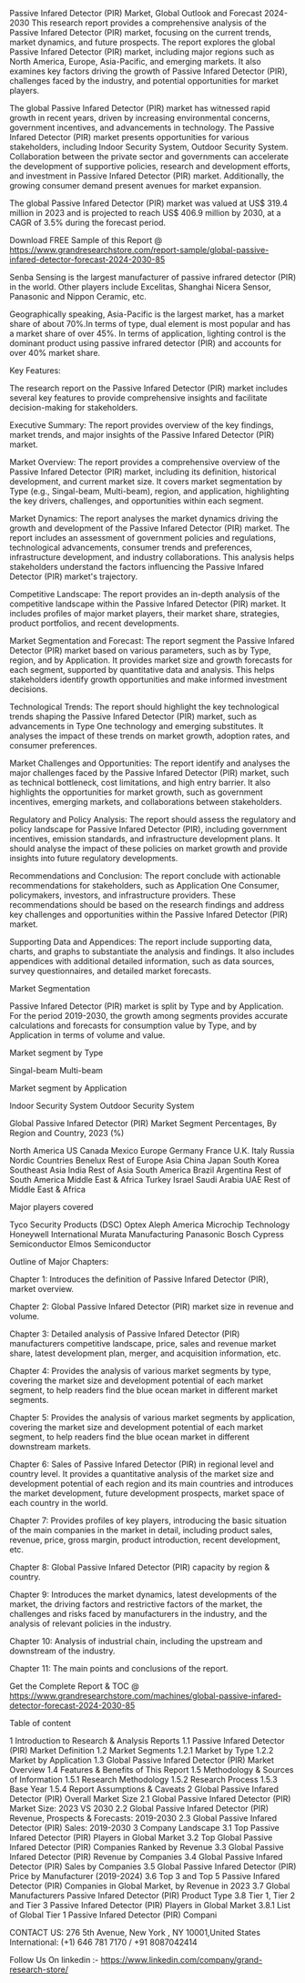 Passive Infared Detector (PIR) Market, Global Outlook and Forecast 2024-2030
This research report provides a comprehensive analysis of the Passive Infared Detector (PIR) market, focusing on the current trends, market dynamics, and future prospects. The report explores the global Passive Infared Detector (PIR) market, including major regions such as North America, Europe, Asia-Pacific, and emerging markets. It also examines key factors driving the growth of Passive Infared Detector (PIR), challenges faced by the industry, and potential opportunities for market players.

The global Passive Infared Detector (PIR) market has witnessed rapid growth in recent years, driven by increasing environmental concerns, government incentives, and advancements in technology. The Passive Infared Detector (PIR) market presents opportunities for various stakeholders, including Indoor Security System, Outdoor Security System. Collaboration between the private sector and governments can accelerate the development of supportive policies, research and development efforts, and investment in Passive Infared Detector (PIR) market. Additionally, the growing consumer demand present avenues for market expansion.

The global Passive Infared Detector (PIR) market was valued at US$ 319.4 million in 2023 and is projected to reach US$ 406.9 million by 2030, at a CAGR of 3.5% during the forecast period.

Download FREE Sample of this Report @ https://www.grandresearchstore.com/report-sample/global-passive-infared-detector-forecast-2024-2030-85


Senba Sensing is the largest manufacturer of passive infrared detector (PIR) in the world. Other players include Excelitas, Shanghai Nicera Sensor, Panasonic and Nippon Ceramic, etc.

Geographically speaking, Asia-Pacific is the largest market, has a market share of about 70%.In terms of type, dual element is most popular and has a market share of over 45%. In terms of application, lighting control is the dominant product using passive infrared detector (PIR) and accounts for over 40% market share.

Key Features:

The research report on the Passive Infared Detector (PIR) market includes several key features to provide comprehensive insights and facilitate decision-making for stakeholders.

Executive Summary: The report provides overview of the key findings, market trends, and major insights of the Passive Infared Detector (PIR) market.

Market Overview: The report provides a comprehensive overview of the Passive Infared Detector (PIR) market, including its definition, historical development, and current market size. It covers market segmentation by Type (e.g., Singal-beam, Multi-beam), region, and application, highlighting the key drivers, challenges, and opportunities within each segment.

Market Dynamics: The report analyses the market dynamics driving the growth and development of the Passive Infared Detector (PIR) market. The report includes an assessment of government policies and regulations, technological advancements, consumer trends and preferences, infrastructure development, and industry collaborations. This analysis helps stakeholders understand the factors influencing the Passive Infared Detector (PIR) market's trajectory.

Competitive Landscape: The report provides an in-depth analysis of the competitive landscape within the Passive Infared Detector (PIR) market. It includes profiles of major market players, their market share, strategies, product portfolios, and recent developments.

Market Segmentation and Forecast: The report segment the Passive Infared Detector (PIR) market based on various parameters, such as by Type, region, and by Application. It provides market size and growth forecasts for each segment, supported by quantitative data and analysis. This helps stakeholders identify growth opportunities and make informed investment decisions.

Technological Trends: The report should highlight the key technological trends shaping the Passive Infared Detector (PIR) market, such as advancements in Type One technology and emerging substitutes. It analyses the impact of these trends on market growth, adoption rates, and consumer preferences.

Market Challenges and Opportunities: The report identify and analyses the major challenges faced by the Passive Infared Detector (PIR) market, such as technical bottleneck, cost limitations, and high entry barrier. It also highlights the opportunities for market growth, such as government incentives, emerging markets, and collaborations between stakeholders.

Regulatory and Policy Analysis: The report should assess the regulatory and policy landscape for Passive Infared Detector (PIR), including government incentives, emission standards, and infrastructure development plans. It should analyse the impact of these policies on market growth and provide insights into future regulatory developments.

Recommendations and Conclusion: The report conclude with actionable recommendations for stakeholders, such as Application One Consumer, policymakers, investors, and infrastructure providers. These recommendations should be based on the research findings and address key challenges and opportunities within the Passive Infared Detector (PIR) market.

Supporting Data and Appendices: The report include supporting data, charts, and graphs to substantiate the analysis and findings. It also includes appendices with additional detailed information, such as data sources, survey questionnaires, and detailed market forecasts.

Market Segmentation

Passive Infared Detector (PIR) market is split by Type and by Application. For the period 2019-2030, the growth among segments provides accurate calculations and forecasts for consumption value by Type, and by Application in terms of volume and value.



Market segment by Type



Singal-beam
Multi-beam


Market segment by Application



Indoor Security System
Outdoor Security System


Global Passive Infared Detector (PIR) Market Segment Percentages, By Region and Country, 2023 (%)



North America
US
Canada
Mexico
Europe
Germany
France
U.K.
Italy
Russia
Nordic Countries
Benelux
Rest of Europe
Asia
China
Japan
South Korea
Southeast Asia
India
Rest of Asia
South America
Brazil
Argentina
Rest of South America
Middle East & Africa
Turkey
Israel
Saudi Arabia
UAE
Rest of Middle East & Africa


Major players covered



Tyco Security Products (DSC)
Optex
Aleph America
Microchip Technology
Honeywell International
Murata Manufacturing
Panasonic
Bosch
Cypress Semiconductor
Elmos Semiconductor


Outline of Major Chapters:

Chapter 1: Introduces the definition of Passive Infared Detector (PIR), market overview.

Chapter 2: Global Passive Infared Detector (PIR) market size in revenue and volume.

Chapter 3: Detailed analysis of Passive Infared Detector (PIR) manufacturers competitive landscape, price, sales and revenue market share, latest development plan, merger, and acquisition information, etc.

Chapter 4: Provides the analysis of various market segments by type, covering the market size and development potential of each market segment, to help readers find the blue ocean market in different market segments.

Chapter 5: Provides the analysis of various market segments by application, covering the market size and development potential of each market segment, to help readers find the blue ocean market in different downstream markets.

Chapter 6: Sales of Passive Infared Detector (PIR) in regional level and country level. It provides a quantitative analysis of the market size and development potential of each region and its main countries and introduces the market development, future development prospects, market space of each country in the world.

Chapter 7: Provides profiles of key players, introducing the basic situation of the main companies in the market in detail, including product sales, revenue, price, gross margin, product introduction, recent development, etc.

Chapter 8: Global Passive Infared Detector (PIR) capacity by region & country.

Chapter 9: Introduces the market dynamics, latest developments of the market, the driving factors and restrictive factors of the market, the challenges and risks faced by manufacturers in the industry, and the analysis of relevant policies in the industry.

Chapter 10: Analysis of industrial chain, including the upstream and downstream of the industry.

Chapter 11: The main points and conclusions of the report.

Get the Complete Report & TOC @ https://www.grandresearchstore.com/machines/global-passive-infared-detector-forecast-2024-2030-85

Table of content

1 Introduction to Research & Analysis Reports
1.1 Passive Infared Detector (PIR) Market Definition
1.2 Market Segments
1.2.1 Market by Type
1.2.2 Market by Application
1.3 Global Passive Infared Detector (PIR) Market Overview
1.4 Features & Benefits of This Report
1.5 Methodology & Sources of Information
1.5.1 Research Methodology
1.5.2 Research Process
1.5.3 Base Year
1.5.4 Report Assumptions & Caveats
2 Global Passive Infared Detector (PIR) Overall Market Size
2.1 Global Passive Infared Detector (PIR) Market Size: 2023 VS 2030
2.2 Global Passive Infared Detector (PIR) Revenue, Prospects & Forecasts: 2019-2030
2.3 Global Passive Infared Detector (PIR) Sales: 2019-2030
3 Company Landscape
3.1 Top Passive Infared Detector (PIR) Players in Global Market
3.2 Top Global Passive Infared Detector (PIR) Companies Ranked by Revenue
3.3 Global Passive Infared Detector (PIR) Revenue by Companies
3.4 Global Passive Infared Detector (PIR) Sales by Companies
3.5 Global Passive Infared Detector (PIR) Price by Manufacturer (2019-2024)
3.6 Top 3 and Top 5 Passive Infared Detector (PIR) Companies in Global Market, by Revenue in 2023
3.7 Global Manufacturers Passive Infared Detector (PIR) Product Type
3.8 Tier 1, Tier 2 and Tier 3 Passive Infared Detector (PIR) Players in Global Market
3.8.1 List of Global Tier 1 Passive Infared Detector (PIR) Compani

CONTACT US:
276 5th Avenue, New York , NY 10001,United States
International: (+1) 646 781 7170 / +91 8087042414

Follow Us On linkedin :- https://www.linkedin.com/company/grand-research-store/
